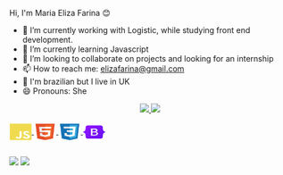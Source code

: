 Hi, I'm Maria Eliza Farina 😊

- 🔭 I’m currently working with Logistic, while studying front end development.
- 🌱 I’m currently learning Javascript
- 👯 I’m looking to collaborate on projects and looking for an internship 
- 📫 How to reach me: elizafarina@gmail.com
- 📍 I'm brazilian but I live in UK
- 😄 Pronouns: She

<div align="center">
  <a href="https://github.com/MariaElizaFarina">
  <img height="180em" src="https://github-readme-stats.vercel.app/api?username=MariaElizaFarina&show_icons=true&theme=dracula&include_all_commits=true&count_private=true"/>
  <img height="180em" src="https://github-readme-stats.vercel.app/api/top-langs/?username=MariaElizaFarina&layout=compact&langs_count=7&theme=dracula"/>
</div>
  
  <div style="display: inline_block"><br>
  <img align="center" alt="MariaEliza-Js" height="30" width="40" src="https://raw.githubusercontent.com/devicons/devicon/master/icons/javascript/javascript-plain.svg">
  <img align="center" alt="MariaEliza-HTML" height="30" width="40" src="https://raw.githubusercontent.com/devicons/devicon/master/icons/html5/html5-original.svg">
  <img align="center" alt="MariaEliza-CSS" height="30" width="40" src="https://raw.githubusercontent.com/devicons/devicon/master/icons/css3/css3-original.svg">
  <img align="center" alt="MariaEliza-Bootstrap" height="30" width="40" src="https://raw.githubusercontent.com/devicons/devicon/master/icons/bootstrap/bootstrap-original.svg">
</div>
  
  ##
  
  <div> 
  <a href = "mailto:elizafarina@gmail.com"><img src="https://img.shields.io/badge/-Gmail-%23333?style=for-the-badge&logo=gmail&logoColor=white" target="_blank"></a>
  <a href="https://www.linkedin.com/in/maria-eliza-farina-4759a116a/" target="_blank"><img src="https://img.shields.io/badge/-LinkedIn-%230077B5?style=for-the-badge&logo=linkedin&logoColor=white" target="_blank"></a> 
  </div>
